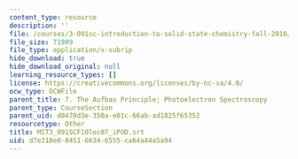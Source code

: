 ```yaml
---
content_type: resource
description: ''
file: /courses/3-091sc-introduction-to-solid-state-chemistry-fall-2010/d7e310e0845166346555ca64a84a5a94_MIT3_091SCF10lec07_iPOD.srt
file_size: 71909
file_type: application/x-subrip
hide_download: true
hide_download_original: null
learning_resource_types: []
license: https://creativecommons.org/licenses/by-nc-sa/4.0/
ocw_type: OCWFile
parent_title: 7. The Aufbau Principle; Photoelectron Spectroscopy
parent_type: CourseSection
parent_uid: d0470d3e-350a-e01c-66ab-ad1825f65352
resourcetype: Other
title: MIT3_091SCF10lec07_iPOD.srt
uid: d7e310e0-8451-6634-6555-ca64a84a5a94
---
```

